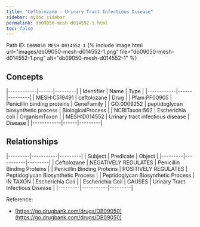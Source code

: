 ```yaml
---
title: "Ceftolozane - Urinary Tract Infectious Disease"
sidebar: mydoc_sidebar
permalink: db09050-mesh-d014552-1.html
toc: false 
---
```



Path ID: `DB09050_MESH_D014552_1`
{% include image.html url="images/db09050-mesh-d014552-1.png" file="db09050-mesh-d014552-1.png" alt="db09050-mesh-d014552-1" %}

## Concepts

|------------|------|---------|
| Identifier | Name | Type    |
|------------|------|---------|
| MESH:C519491 | ceftolozane | Drug |
| Pfam:PF00905 | Penicillin binding proteins | GeneFamily |
| GO:0009252 | peptidoglycan biosynthetic process | BiologicalProcess |
| NCBITaxon:562 | Escherichia coli | OrganismTaxon |
| MESH:D014552 | Urinary tract infectious disease | Disease |
|------------|------|---------|

## Relationships

|---------|-----------|---------|
| Subject | Predicate | Object  |
|---------|-----------|---------|
| Ceftolozane | NEGATIVELY REGULATES | Penicillin Binding Proteins |
| Penicillin Binding Proteins | POSITIVELY REGULATES | Peptidoglycan Biosynthetic Process |
| Peptidoglycan Biosynthetic Process | IN TAXON | Escherichia Coli |
| Escherichia Coli | CAUSES | Urinary Tract Infectious Disease |
|---------|-----------|---------|

Reference: 
  - [https://go.drugbank.com/drugs/DB09050](https://go.drugbank.com/drugs/DB09050)

